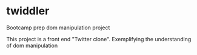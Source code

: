# twiddler
Bootcamp prep dom manipulation project

This project is a front end "Twitter clone". Exemplifying the understanding of dom manipulation
